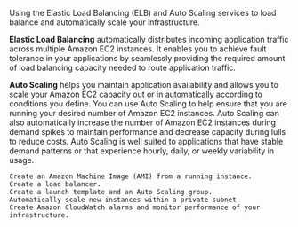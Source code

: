 Using the Elastic Load Balancing (ELB) and Auto Scaling services to load balance and automatically scale your infrastructure.

**Elastic Load Balancing** automatically distributes incoming application traffic across multiple Amazon EC2 instances. It enables you to achieve fault tolerance in your applications by seamlessly providing the required amount of load balancing capacity needed to route application traffic.

**Auto Scaling** helps you maintain application availability and allows you to scale your Amazon EC2 capacity out or in automatically according to conditions you define. You can use Auto Scaling to help ensure that you are running your desired number of Amazon EC2 instances. Auto Scaling can also automatically increase the number of Amazon EC2 instances during demand spikes to maintain performance and decrease capacity during lulls to reduce costs. Auto Scaling is well suited to applications that have stable demand patterns or that experience hourly, daily, or weekly variability in usage.  

    Create an Amazon Machine Image (AMI) from a running instance.
    Create a load balancer.
    Create a launch template and an Auto Scaling group.
    Automatically scale new instances within a private subnet
    Create Amazon CloudWatch alarms and monitor performance of your infrastructure.
